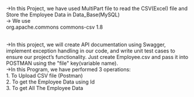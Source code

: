 ->In this Project, we have used MultiPart file to read the CSV(Excel) file and Store the Employee Data in Data_Base(MySQL)<br>
-> We use<br>
        <dependency>
	  <groupId>org.apache.commons</groupId>
		<artifactId>commons-csv</artifactId>
		 <version>1.8</version>
	 </dependency> 

<br>
->In this project, we will create API documentation using Swagger, implement exception handling in our code, and write unit test cases to ensure our project’s functionality. 
Just create Employee.csv and pass it into POSTMAN using the "file" key(variable name).
            
<br>
->In this Program, we have performed 3 operations:<br>
        1. To Upload CSV file (Postman) <br>
        2. To get the Employee Data using Id <br>
        3. To get All The Employee Data 
